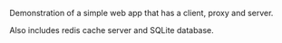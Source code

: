 Demonstration of a simple web app that has a client, proxy and server. 

Also includes redis cache server and SQLite database.
